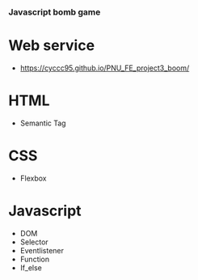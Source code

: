 ### Javascript bomb game
# Web service
+ https://cyccc95.github.io/PNU_FE_project3_boom/
# HTML
+ Semantic Tag
# CSS
+ Flexbox
# Javascript
+ DOM
+ Selector
+ Eventlistener
+ Function
+ If_else
